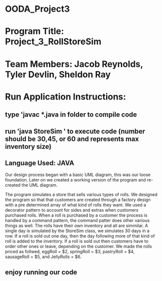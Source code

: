 # OODA_Project3
# Program Title: Project_3_RollStoreSim
# Team Members: Jacob Reynolds, Tyler Devlin, Sheldon Ray
# Run Application Instructions:
## type 'javac *.java in folder to compile code
## run 'java StoreSim <number>' to execute code (number should be 30,45, or 60 and represents max inventory size)
## Language Used: JAVA
Our design process began with a basic UML diagram, this was our loose foundation. Later on we created a working version of the program and re-created the UML diagram.

The program simulates a store that sells various types of rolls. We designed the program so that that customers are created through a factory design with a pre determined array of what kind of rolls they want. We used a decorator pattern to account for sides and extras when customers purchased rolls. When a roll is purchased by a customer the process is handled by a command pattern, the command patter does other various things as well. The rolls have their own inventory and all are simmilar. A single day is simulated by the StoreSim class, we simulates 30 days in a row. If a roll is sold out one day, then the day following more of that kind of roll is added to the inventory. If a roll is sold out then customers have to order other ones or leave, depending on the customer. We made the rolls priced as follwed, eggRoll = $2, springRoll = $3, pastryRoll = $4, sausageRoll = $5, and JellyRolls = $6.
## enjoy running our code
##
